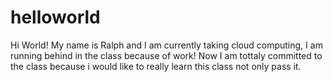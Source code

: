 # helloworld
Hi World!
My name is Ralph and I am currently taking cloud computing, I am running behind in the class because of work!
Now I am tottaly committed to the class because i would like to really learn this class not only pass it.
